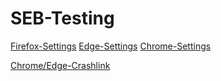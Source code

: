 # SEB-Testing
[Firefox-Settings](about:preferences)
[Edge-Settings](edge://settings/profiles)
[Chrome-Settings](chrome://settings/)

[Chrome/Edge-Crashlink](chrome://inducebrowsercrashforrealz)
